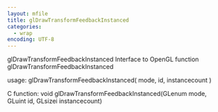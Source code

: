 ```yaml
---
layout: mfile
title: glDrawTransformFeedbackInstanced
categories:
  - wrap
encoding: UTF-8
---
```


glDrawTransformFeedbackInstanced  Interface to OpenGL function glDrawTransformFeedbackInstanced

usage:  glDrawTransformFeedbackInstanced( mode, id, instancecount )

C function:  void glDrawTransformFeedbackInstanced(GLenum mode, GLuint id, GLsizei instancecount)